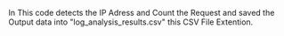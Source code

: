 In This code detects the IP Adress and Count the Request and saved the Output data into "log_analysis_results.csv" this CSV File Extention.
